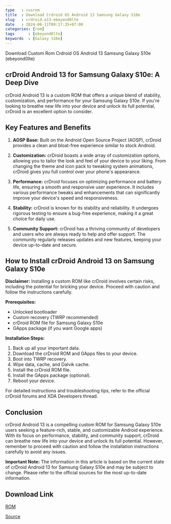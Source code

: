 ```yaml
---
type   : cusrom
title  : Download Crdroid OS Android 13 Samsung Galaxy S10e
slug   : crdroid-a13-ebeyond0lte
date   : 2024-06-11T09:17:35+07:00
categories: [rom]
tags      : [ebeyond0lte]
keywords  : [Galaxy S10e]
---
```


Download Custom Rom Crdroid OS Android 13 Samsung Galaxy S10e (ebeyond0lte)

## crDroid Android 13 for Samsung Galaxy S10e: A Deep Dive

crDroid Android 13 is a custom ROM that offers a unique blend of stability, customization, and performance for your Samsung Galaxy S10e. If you're looking to breathe new life into your device and unlock its full potential, crDroid is an excellent option to consider.

## Key Features and Benefits

1. **AOSP Base:** Built on the Android Open Source Project (AOSP), crDroid provides a clean and bloat-free experience similar to stock Android.

2. **Customization:** crDroid boasts a wide array of customization options, allowing you to tailor the look and feel of your device to your liking. From changing the theme and icon pack to tweaking system animations, crDroid gives you full control over your phone's appearance.

3. **Performance:** crDroid focuses on optimizing performance and battery life, ensuring a smooth and responsive user experience. It includes various performance tweaks and enhancements that can significantly improve your device's speed and responsiveness.

4. **Stability:** crDroid is known for its stability and reliability. It undergoes rigorous testing to ensure a bug-free experience, making it a great choice for daily use.

5. **Community Support:** crDroid has a thriving community of developers and users who are always ready to help and offer support. The community regularly releases updates and new features, keeping your device up-to-date and secure.

## How to Install crDroid Android 13 on Samsung Galaxy S10e

**Disclaimer:** Installing a custom ROM like crDroid involves certain risks, including the potential for bricking your device. Proceed with caution and follow the instructions carefully.

**Prerequisites:**

* Unlocked bootloader
* Custom recovery (TWRP recommended)
* crDroid ROM file for Samsung Galaxy S10e
* GApps package (if you want Google apps)

**Installation Steps:**

1. Back up all your important data.
2. Download the crDroid ROM and GApps files to your device.
3. Boot into TWRP recovery.
4. Wipe data, cache, and Dalvik cache.
5. Install the crDroid ROM file.
6. Install the GApps package (optional).
7. Reboot your device.

For detailed instructions and troubleshooting tips, refer to the official crDroid forums and XDA Developers thread.

## Conclusion

crDroid Android 13 is a compelling custom ROM for Samsung Galaxy S10e users seeking a feature-rich, stable, and customizable Android experience. With its focus on performance, stability, and community support, crDroid can breathe new life into your device and unlock its full potential. However, remember to proceed with caution and follow the installation instructions carefully to avoid any issues.

**Important Note:** The information in this article is based on the current state of crDroid Android 13 for Samsung Galaxy S10e and may be subject to change. Please refer to the official sources for the most up-to-date information.


## Download Link
[ROM](https://sourceforge.net/projects/crdroid/files/beyond0lte/9.x/)

[Source](https://crdroid.net/beyond0lte/)
